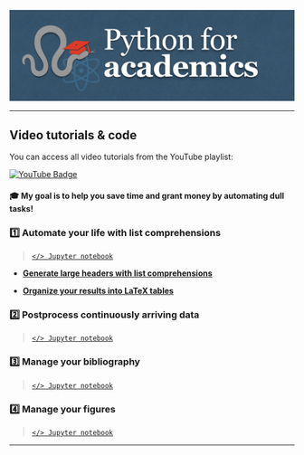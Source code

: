 ![Screenshot](thumbnail/banner.png)

-----

## Video tutorials & code

You can access all video tutorials from the YouTube playlist:

<a href="https://www.youtube.com/playlist?list=PL7gWbAt3_3KEuRQfwFeI_RH3EZr87nslf">
  <img src="https://img.shields.io/badge/youtube-firebrick?style=for-the-badge&logo=youtube&logoColor=white" alt="YouTube Badge"/>
</a>

#### 🎓 My goal is to help you save time and grant money by automating dull tasks!

### 1️⃣ Automate your life with list comprehensions

> [`</> Jupyter notebook`](tutorials/automate-your-life-with-list-comprehensions.ipynb)

- [**Generate large headers with list comprehensions**](https://youtu.be/2EPNJytD3dU)

- [**Organize your results into LaTeX tables**]()

### 2️⃣ Postprocess continuously arriving data

> [`</> Jupyter notebook`](tutorials/)




### 3️⃣ Manage your bibliography

> [`</> Jupyter notebook`](tutorials/)




### 4️⃣ Manage your figures

> [`</> Jupyter notebook`](tutorials/)




-----
